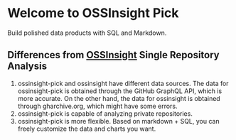 # Welcome to OSSInsight Pick

Build polished data products with SQL and Markdown.


## Differences from [OSSInsight](https://ossinsight.io) Single Repository Analysis

1. ossinsight-pick and ossinsight have different data sources. The data for ossinsight-pick is obtained through the GitHub GraphQL API, which is more accurate. On the other hand, the data for ossinsight is obtained through gharchive.org, which might have some errors.
2. ossinsight-pick is capable of analyzing private repositories.
3. ossinsight-pick is more flexible. Based on markdown + SQL, you can freely customize the data and charts you want.